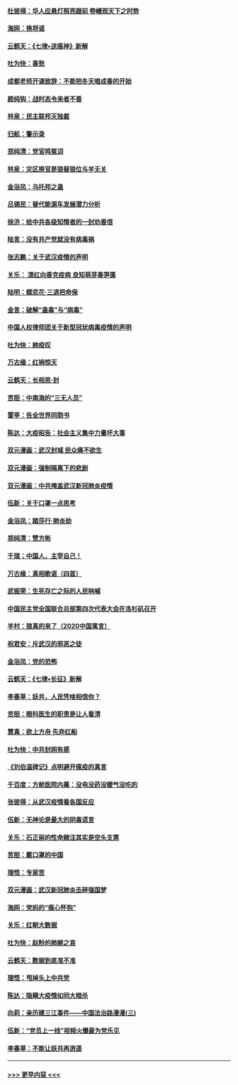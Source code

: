 #### [杜彼得：华人应悬灯照亮跟前 卷幔观天下之时势](../pages/nsc993/n11874822.md?t=02172122) 
#### [海网：换将谣](../pages/nsc993/n11873712.md?t=02172122) 
#### [云鹤天：《七律▪送瘟神》新解](../pages/nsc993/n11873598.md?t=02172122) 
#### [吐为快：春愁](../pages/nsc993/n11872801.md?t=02172122) 
#### [成都老师开课致辞：不能把冬天唱成春的开始](../pages/nsc993/n11872653.md?t=02172122) 
#### [颜纯钩：战时态令来者不善](../pages/nsc993/n11872011.md?t=02172122) 
#### [林泉：民主联邦灭独裁](../pages/nsc993/n11870998.md?t=02172122) 
#### [归航：警示录](../pages/nsc993/n11870963.md?t=02172122) 
#### [郑纯清：党官鸣冤词](../pages/nsc993/n11870938.md?t=02172122) 
#### [林泉：灾区换官是狼替狼位与羊无关](../pages/nsc993/n11870896.md?t=02172122) 
#### [金浴凤：乌托邦之蛊](../pages/nsc993/n11870879.md?t=02172122) 
#### [吕锡民：替代能源车发展潜力分析](../pages/nsc993/n11870656.md?t=02172122) 
#### [徐济：给中共各级知情者的一封劝善信](../pages/nsc993/n11868561.md?t=02172122) 
#### [陆言：没有共产党就没有病毒祸](../pages/nsc993/n11868232.md?t=02172122) 
#### [张志鹏：关于武汉疫情的声明](../pages/nsc993/n11867182.md?t=02172122) 
#### [关乐： 漂红向善克疫病 良知萌芽春笋蓬](../pages/nsc993/n11865710.md?t=02172122) 
#### [陆明：蝶恋花‧三退把命保](../pages/nsc993/n11865673.md?t=02172122) 
#### [金言：破解“蛊毒”与“病毒”](../pages/nsc993/n11864103.md?t=02172122) 
#### [中国人权律师团关于新型冠状病毒疫情的声明](../pages/nsc993/n11864249.md?t=02172122) 
#### [吐为快：肺疫叹](../pages/nsc993/n11864027.md?t=02172122) 
#### [万古缘：红祸惊天](../pages/nsc993/n11864079.md?t=02172122) 
#### [云鹤天：长相思‧封](../pages/nsc993/n11864006.md?t=02172122) 
#### [苦胆：中南海的“三无人员”](../pages/nsc993/n11862997.md?t=02172122) 
#### [雷亭：告全世界同胞书](../pages/nsc993/n11862572.md?t=02172122) 
#### [陈达：大疫昭告：社会主义集中力量坏大事](../pages/nsc993/n11859419.md?t=02172122) 
#### [双元漫画：武汉封城 民众痛不欲生](../pages/nsc993/n11859287.md?t=02172122) 
#### [双元漫画：强制隔离下的悲剧](../pages/nsc993/n11859244.md?t=02172122) 
#### [双元漫画：中共掩盖武汉新冠肺炎疫情](../pages/nsc993/n11858249.md?t=02172122) 
#### [伍新：关于口罩一点思考](../pages/nsc993/n11859195.md?t=02172122) 
#### [金浴凤：踏莎行‧肺炎劫](../pages/nsc993/n11858227.md?t=02172122) 
#### [郑纯清：赞方彬](../pages/nsc993/n11856803.md?t=02172122) 
#### [千瑞；中国人，主宰自己！](../pages/nsc993/n11856793.md?t=02172122) 
#### [万古缘：真相歌谣（四首）](../pages/nsc993/n11856263.md?t=02172122) 
#### [武振荣：生死存亡之际的人民呐喊](../pages/nsc993/n11856256.md?t=02172122) 
#### [中国民主党全国联合总部第四次代表大会在洛杉矶召开](../pages/nsc993/n11856344.md?t=02172122) 
#### [羊村：狼真的来了（2020中国寓言）](../pages/nsc993/n11856229.md?t=02172122) 
#### [祝君安：斥武汉的邪恶之徒](../pages/nsc993/n11855861.md?t=02172122) 
#### [金浴凤：党的恐怖](../pages/nsc993/n11855849.md?t=02172122) 
#### [云鹤天：《七律▪长征》新解](../pages/nsc993/n11855479.md?t=02172122) 
#### [李春草：妖共，人民凭啥相信你？](../pages/nsc993/n11855196.md?t=02172122) 
#### [苦胆：眼科医生的职责是让人看清](../pages/nsc993/n11853840.md?t=02172122) 
#### [慧真：欲上方舟 先弃红船](../pages/nsc993/n11853483.md?t=02172122) 
#### [吐为快：中共封网有感](../pages/nsc993/n11852575.md?t=02172122) 
#### [《刘伯温碑记》点明避开瘟疫的真言](../pages/nsc993/n11852128.md?t=02172122) 
#### [千百度：方舱医院内幕：没电没药没暖气没吃的](../pages/nsc993/n11850211.md?t=02172122) 
#### [张彼得：从武汉疫情看各国反应](../pages/nsc993/n11850102.md?t=02172122) 
#### [伍新：无神论是最大的阴毒谎言](../pages/nsc993/n11846129.md?t=02172122) 
#### [关乐：石正丽的性命赌注其实是空头支票](../pages/nsc993/n11846109.md?t=02172122) 
#### [苦胆：戴口罩的中国](../pages/nsc993/n11845576.md?t=02172122) 
#### [理悟：专家苦](../pages/nsc993/n11845564.md?t=02172122) 
#### [双元漫画：武汉新冠肺炎击碎强国梦](../pages/nsc993/n11843320.md?t=02172122) 
#### [海网：党妈的“瘟心怀抱”](../pages/nsc993/n11840740.md?t=02172122) 
#### [关乐：红朝大数据](../pages/nsc993/n11840675.md?t=02172122) 
#### [吐为快：赵粉的肺腑之哀](../pages/nsc993/n11840618.md?t=02172122) 
#### [云鹤天：数据到底准不准](../pages/nsc993/n11840325.md?t=02172122) 
#### [理悟：甩掉头上中共党](../pages/nsc993/n11838826.md?t=02172122) 
#### [陈达：隐瞒大疫情如同大暗杀](../pages/nsc993/n11838771.md?t=02172122) 
#### [向莉：亲历建三江事件——中国法治路漫漫(三)](../pages/nsc993/n11831825.md?t=02172122) 
#### [伍新：“党员上一线”视频火爆最为党乐见](../pages/nsc993/n11838200.md?t=02172122) 
#### [李春草：不能让妖共再逍遥](../pages/nsc993/n11838102.md?t=02172122) 

----
#### [ >>> 更早内容 <<< ](../indexes/nsc993-earlier.md)
